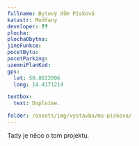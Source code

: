 ```yaml
---
fullname: Bytový dům Písková
katastr: Modřany
developer: ??
plocha:
plochaObytna:
jineFunkce:
pocetBytu:
pocetParking:
uzemniPlanKod:
gps:
  lat: 50.0022806
  long: 14.4171214

textbox:
  text: Doplníme.

folder: /assets/img/vystavba/mo-piskova/
---
```


Tady je něco o tom projektu.